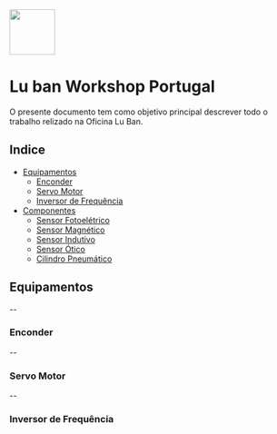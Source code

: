 <img src="https://github.com/LMigu3liPT/Documentation_Luban/blob/main/Grafcets/32_Manual/Imagens_Grafcets/Logo_Luban.png" width="80" />    

# Lu ban Workshop Portugal

O presente documento tem  como  objetivo  principal  descrever  todo o trabalho relizado na   Oficina   Lu   Ban.

## Indice
- [Equipamentos](#equipamentos)
  - [Enconder](#enconder)
  - [Servo Motor](#servomotor)
  - [Inversor de Frequência](#inversordefrequência)
- [Componentes](#componentes)
  - [Sensor Fotoelétrico](#sensorfotoelétrico)
  - [Sensor Magnético](#sensormagnético) 
  - [Sensor Indutivo](#sensorindutivo) 
  - [Sensor Ótico](#sensorotico) 
  - [Cilindro Pneumático](#cilindropneumatico)

## Equipamentos
--
### Enconder
--
### Servo Motor
--
### Inversor de Frequência
